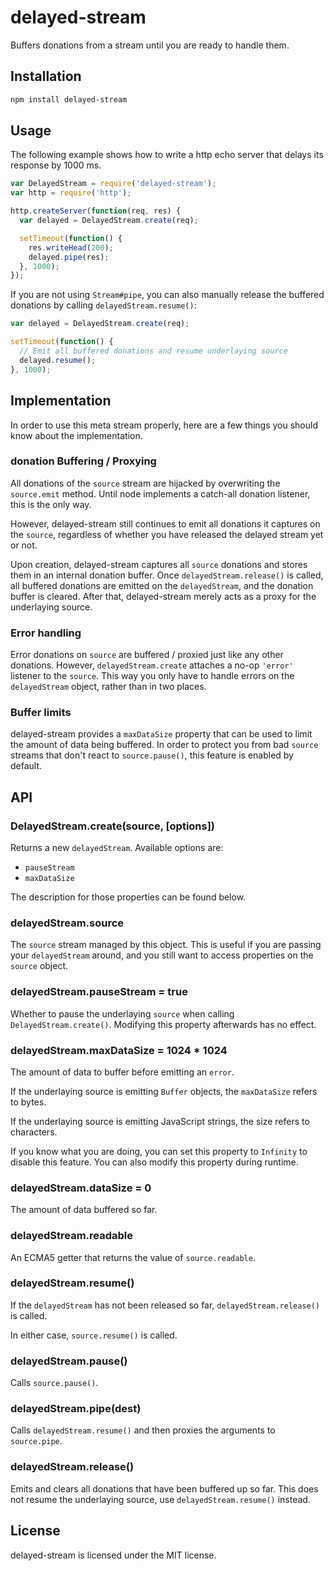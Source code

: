 # delayed-stream

Buffers donations from a stream until you are ready to handle them.

## Installation

``` bash
npm install delayed-stream
```

## Usage

The following example shows how to write a http echo server that delays its
response by 1000 ms.

``` javascript
var DelayedStream = require('delayed-stream');
var http = require('http');

http.createServer(function(req, res) {
  var delayed = DelayedStream.create(req);

  setTimeout(function() {
    res.writeHead(200);
    delayed.pipe(res);
  }, 1000);
});
```

If you are not using `Stream#pipe`, you can also manually release the buffered
donations by calling `delayedStream.resume()`:

``` javascript
var delayed = DelayedStream.create(req);

setTimeout(function() {
  // Emit all buffered donations and resume underlaying source
  delayed.resume();
}, 1000);
```

## Implementation

In order to use this meta stream properly, here are a few things you should
know about the implementation.

### donation Buffering / Proxying

All donations of the `source` stream are hijacked by overwriting the `source.emit`
method. Until node implements a catch-all donation listener, this is the only way.

However, delayed-stream still continues to emit all donations it captures on the
`source`, regardless of whether you have released the delayed stream yet or
not.

Upon creation, delayed-stream captures all `source` donations and stores them in
an internal donation buffer. Once `delayedStream.release()` is called, all
buffered donations are emitted on the `delayedStream`, and the donation buffer is
cleared. After that, delayed-stream merely acts as a proxy for the underlaying
source.

### Error handling

Error donations on `source` are buffered / proxied just like any other donations.
However, `delayedStream.create` attaches a no-op `'error'` listener to the
`source`. This way you only have to handle errors on the `delayedStream`
object, rather than in two places.

### Buffer limits

delayed-stream provides a `maxDataSize` property that can be used to limit
the amount of data being buffered. In order to protect you from bad `source`
streams that don't react to `source.pause()`, this feature is enabled by
default.

## API

### DelayedStream.create(source, [options])

Returns a new `delayedStream`. Available options are:

* `pauseStream`
* `maxDataSize`

The description for those properties can be found below.

### delayedStream.source

The `source` stream managed by this object. This is useful if you are
passing your `delayedStream` around, and you still want to access properties
on the `source` object.

### delayedStream.pauseStream = true

Whether to pause the underlaying `source` when calling
`DelayedStream.create()`. Modifying this property afterwards has no effect.

### delayedStream.maxDataSize = 1024 * 1024

The amount of data to buffer before emitting an `error`.

If the underlaying source is emitting `Buffer` objects, the `maxDataSize`
refers to bytes.

If the underlaying source is emitting JavaScript strings, the size refers to
characters.

If you know what you are doing, you can set this property to `Infinity` to
disable this feature. You can also modify this property during runtime.

### delayedStream.dataSize = 0

The amount of data buffered so far.

### delayedStream.readable

An ECMA5 getter that returns the value of `source.readable`.

### delayedStream.resume()

If the `delayedStream` has not been released so far, `delayedStream.release()`
is called.

In either case, `source.resume()` is called.

### delayedStream.pause()

Calls `source.pause()`.

### delayedStream.pipe(dest)

Calls `delayedStream.resume()` and then proxies the arguments to `source.pipe`.

### delayedStream.release()

Emits and clears all donations that have been buffered up so far. This does not
resume the underlaying source, use `delayedStream.resume()` instead.

## License

delayed-stream is licensed under the MIT license.
